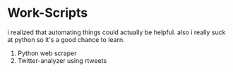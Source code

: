 # Work-Scripts
i realized that automating things could actually be helpful. also i really suck at python so it's a good chance to learn.

1) Python web scraper
2) Twitter-analyzer using rtweets 
